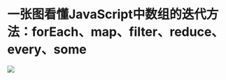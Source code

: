 # 一张图看懂JavaScript中数组的迭代方法：forEach、map、filter、reduce、every、some

![](https://user-gold-cdn.xitu.io/2016/11/29/434fa0fe7e51a69c7953f456d7290649?imageslim)